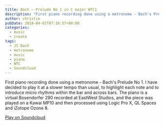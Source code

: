 ```yaml
---
title: Bach – Prelude No 1 in C major WTC1
description: "First piano recording done using a metronome - Bach's Prelude No 1."
author: christie
pubDate: 2018-04-01T07:16:57+00:00
categories:
  - music
  - create
tags:
  - JS Bach
  - metronome
  - music
  - piano
  - WTC
  - Soundcloud
---
```


First piano recording done using a metronome - Bach's Prelude No 1. I have decided to play it at a slower tempo than usual, to highlight each note and to introduce micro rhythms within the bar and across bars. The piano is a virtual Bosendorfer 290 recorded at EastWest Studios, and the piece was played on a Kawai MP10 and then processed using Logic Pro X, QL Spaces and iZotope Ozone 8.

[Play on Soundcloud](https://soundcloud.com/chris-tham/bach-prelude-no-1-in-c-major-wtc1?si=8460f2d0b7844430a9686ec43cd0e11c&utm_source=clipboard&utm_medium=text&utm_campaign=social_sharing)
